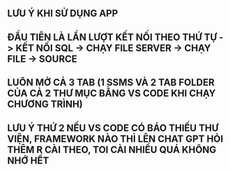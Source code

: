 ## LƯU Ý KHI SỬ DỤNG APP

## ĐẦU TIÊN LÀ LẦN LƯỢT KẾT NỐI THEO THỨ TỰ -> KẾT NỐI SQL -> CHẠY FILE SERVER -> CHẠY FILE -> SOURCE 

## LUÔN MỞ CẢ 3 TAB (1 SSMS VÀ 2 TAB FOLDER CỦA CẢ 2 THƯ MỤC BẰNG VS CODE KHI CHẠY CHƯƠNG TRÌNH)

## LƯU Ý THỨ 2 NẾU VS CODE CÓ BÁO THIẾU THƯ VIỆN, FRAMEWORK NÀO THÌ LÊN CHAT GPT HỎI THÊM R CÀI THEO, TOI CÀI NHIỀU QUÁ KHÔNG NHỚ HẾT